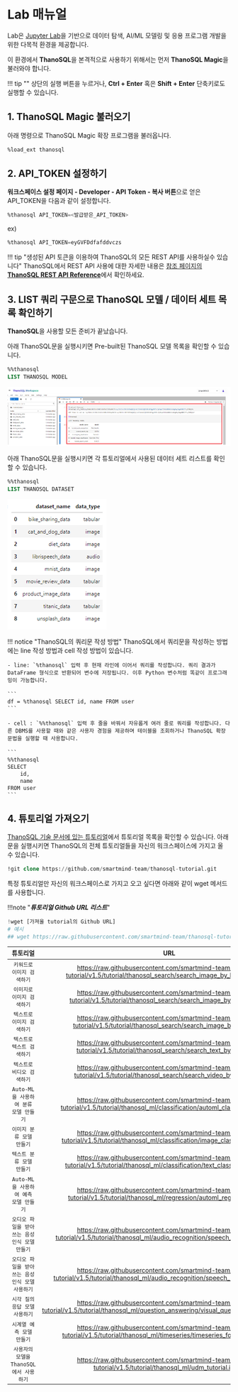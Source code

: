 # __Lab 매뉴얼__

Lab은 [Jupyter Lab](https://github.com/jupyterlab/jupyterlab)을 기반으로 데이터 탐색, AI/ML 모델링 및 응용 프로그램 개발을 위한 다목적 환경을 제공합니다.

이 환경에서 **ThanoSQL**을 본격적으로 사용하기 위해서는 먼저 **ThanoSQL Magic**을 불러와야 합니다.

!!! tip ""
    상단의 실행 버튼을 누르거나, **Ctrl + Enter** 혹은 **Shift + Enter** 단축키로도 실행할 수 있습니다.

## __1. ThanoSQL Magic 불러오기__

아래 명령으로 ThanoSQL Magic 확장 프로그램을 불러옵니다.

```sql
%load_ext thanosql
```
## __2. API_TOKEN 설정하기__

**워크스페이스 설정 페이지 - Developer - API Token - 복사 버튼**으로 얻은  API_TOKEN을 다음과 같이 설정합니다.


```sql
%thanosql API_TOKEN=<발급받은_API_TOKEN>
```

ex)

```sql
%thanosql API_TOKEN=eyGVFDdfafddvczs
```

!!! tip "생성된 API 토큰을 이용하여 ThanoSQL의 모든 REST API를 사용하실수 있습니다"
    ThanoSQL에서 REST API 사용에 대한 자세한 내용은 [참조 페이지의 __ThanoSQL REST API Reference__](../../../../how-to_guides/reference/#rest-api)에서 확인하세요.



## __3. LIST 쿼리 구문으로 ThanoSQL 모델 / 데이터 세트 목록 확인하기__

**ThanoSQL**을 사용할 모든 준비가 끝났습니다.

아래 ThanoSQL문을 실행시키면 Pre-built된 ThanoSQL 모델 목록을 확인할 수 있습니다.

```sql
%%thanosql
LIST THANOSQL MODEL
```

[![IMAGE](../../../../img/getting_started/img8.png)](../../../../img/getting_started/img8.png)

아래 ThanoSQL문을 실행시키면 각 튜토리얼에서 사용된 데이터 세트 리스트를 확인할 수 있습니다.

```sql
%%thanosql
LIST THANOSQL DATASET
```

[![IMAGE](../../../../img/getting_started/img9.png)](../../../../img/getting_started/img9.png)

!!! notice "ThanoSQL의 쿼리문 작성 방법"
    ThanoSQL에서 쿼리문을 작성하는 방법에는 line 작성 방법과 cell 작성 방법이 있습니다.  

    - line: `%thanosql` 입력 후 현재 라인에 이어서 쿼리를 작성합니다. 쿼리 결과가 DataFrame 형식으로 반환되어 변수에 저장됩니다. 이후 Python 변수처럼 똑같이 프로그래밍이 가능합니다.

    ```
    df = %thanosql SELECT id, name FROM user
    ```

    - cell : `%%thanosql` 입력 후 줄을 바꿔서 자유롭게 여러 줄로 쿼리를 작성합니다. 다른 DBMS를 사용할 때와 같은 사용자 경험을 제공하며 테이블을 조회하거나 ThanoSQL 확장 문법을 실행할 때 사용합니다.

    ```
    %%thanosql
    SELECT
        id,
        name
    FROM user
    ```


## __4. 튜토리얼 가져오기__

[ThanoSQL 기술 문서에 있는 튜토리얼](../../../../tutorials/algorithm_list/)에서 튜토리얼 목록을 확인할 수 있습니다. 
아래 문을 실행시키면 ThanoSQL의 전체 튜토리얼들을 자신의 워크스페이스에 가지고 올 수 있습니다. 

```sql
!git clone https://github.com/smartmind-team/thanosql-tutorial.git
```

특정 튜토리얼만 자신의 워크스페이스로 가지고 오고 싶다면 아래와 같이 wget 메서드를 사용합니다.

!!!note "___튜토리얼 Github URL 리스트___"

```python
!wget [가져올 tutorial의 Github URL]
# 예시 
## wget https://raw.githubusercontent.com/smartmind-team/thanosql-tutorial/main/tutorial/thanosql_search/search_image_by_keyword.ipynb
```

| 튜토리얼      | URL                          |
| :---------: | :----------------------------------: |
| `키워드로 이미지 검색하기`       | https://raw.githubusercontent.com/smartmind-team/thanosql-tutorial/v1.5/tutorial/thanosql_search/search_image_by_keyword.ipynb |
| `이미지로 이미지 검색하기`       | https://raw.githubusercontent.com/smartmind-team/thanosql-tutorial/v1.5/tutorial/thanosql_search/search_image_by_image.ipynb  |
| `텍스트로 이미지 검색하기`    | https://raw.githubusercontent.com/smartmind-team/thanosql-tutorial/v1.5/tutorial/thanosql_search/search_image_by_text.ipynb |
| `텍스트로 텍스트 검색하기`    | https://raw.githubusercontent.com/smartmind-team/thanosql-tutorial/v1.5/tutorial/thanosql_search/search_text_by_text.ipynb |
| `텍스트로 비디오 검색하기`    | https://raw.githubusercontent.com/smartmind-team/thanosql-tutorial/v1.5/tutorial/thanosql_search/search_video_by_text.ipynb |
| `Auto-ML을 사용하여 분류 모델 만들기`    | https://raw.githubusercontent.com/smartmind-team/thanosql-tutorial/v1.5/tutorial/thanosql_ml/classification/automl_classification.ipynb |
| `이미지 분류 모델 만들기`    | https://raw.githubusercontent.com/smartmind-team/thanosql-tutorial/v1.5/tutorial/thanosql_ml/classification/image_classification.ipynb |
| `텍스트 분류 모델 만들기`    | https://raw.githubusercontent.com/smartmind-team/thanosql-tutorial/v1.5/tutorial/thanosql_ml/classification/text_classification.ipynb |
| `Auto-ML을 사용하여 예측 모델 만들기`    | https://raw.githubusercontent.com/smartmind-team/thanosql-tutorial/v1.5/tutorial/thanosql_ml/regression/automl_regression.ipynb |
| `오디오 파일을 받아쓰는 음성 인식 모델 만들기`    | https://raw.githubusercontent.com/smartmind-team/thanosql-tutorial/v1.5/tutorial/thanosql_ml/audio_recognition/speech_recognition.ipynb |
| `오디오 파일을 받아쓰는 음성 인식 모델 사용하기`    | https://raw.githubusercontent.com/smartmind-team/thanosql-tutorial/v1.5/tutorial/thanosql_ml/audio_recognition/speech_recognition2.ipynb |
| `시각 질의 응답 모델 사용하기`    | https://raw.githubusercontent.com/smartmind-team/thanosql-tutorial/v1.5/tutorial/thanosql_ml/question_answering/visual_question_answering.ipynb |
| `시계열 예측 모델 만들기`| https://raw.githubusercontent.com/smartmind-team/thanosql-tutorial/v1.5/tutorial/thanosql_ml/timeseries/timeseries_forecasting.ipynb |
| `사용자의 모델을 ThanoSQL에서 사용하기`| https://raw.githubusercontent.com/smartmind-team/thanosql-tutorial/v1.5/tutorial/thanosql_ml/udm_tutorial.ipynb |


